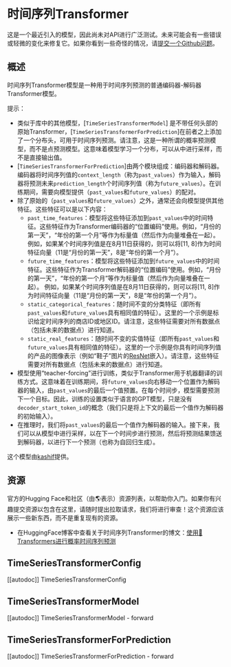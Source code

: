 <!--版权2022年，HuggingFace团队。版权所有。

根据Apache许可证2.0版（“许可证”），你不得使用此文件，除非符合许可证的规定。
你可以在以下位置获取许可证的副本

http://www.apache.org/licenses/LICENSE-2.0

除非适用法律要求或书面同意，否则根据许可证分发的软件是基于“按现状”提供的，
没有任何明示或暗示的担保或条件。有关许可证下特定语言的限制和条件，请参阅许可证。

⚠️请注意，此文件是Markdown格式，但包含我们的文档生成器（类似于MDX）的特定语法，可能在你的Markdown查看器中无法正常渲染。

-->

# 时间序列Transformer

<Tip>

这是一个最近引入的模型，因此尚未对API进行广泛测试。未来可能会有一些错误或轻微的变化来修复它。如果你看到一些奇怪的情况，请[提交一个Github问题](https://github.com/huggingface/transformers/issues/new?assignees=&labels=&template=bug-report.md&title)。

</Tip>

## 概述

时间序列Transformer模型是一种用于时间序列预测的普通编码器-解码器Transformer模型。

提示：

- 类似于库中的其他模型，[`TimeSeriesTransformerModel`] 是不带任何头部的原始Transformer，[`TimeSeriesTransformerForPrediction`]在前者之上添加了一个分布头，可用于时间序列预测。请注意，这是一种所谓的概率预测模型，而不是点预测模型。这意味着模型学习一个分布，可以从中进行采样，而不是直接输出值。
- [`TimeSeriesTransformerForPrediction`]由两个模块组成：编码器和解码器。编码器将时间序列值的`context_length`（称为`past_values`）作为输入，解码器将预测未来`prediction_length`个时间序列值（称为`future_values`）。在训练期间，需要向模型提供（`past_values`和`future_values`）的配对。
- 除了原始的（`past_values`和`future_values`）之外，通常还会向模型提供其他特征。这些特征可以是以下内容：
     - `past_time_features`：模型将这些特征添加到`past_values`中的时间特征。这些特征作为Transformer编码器的“位置编码”使用。例如，“月份的第一天”，“年份的第一个月”等作为标量值（然后作为向量堆叠在一起）。
     例如，如果某个时间序列值是在8月11日获得的，则可以将[11, 8]作为时间特征向量（11是“月份的第一天”，8是“年份的第一个月”）。
     - `future_time_features`：模型将这些特征添加到`future_values`中的时间特征。这些特征作为Transformer解码器的“位置编码”使用。例如，“月份的第一天”，“年份的第一个月”等作为标量值（然后作为向量堆叠在一起）。
     例如，如果某个时间序列值是在8月11日获得的，则可以将[11, 8]作为时间特征向量（11是“月份的第一天”，8是“年份的第一个月”）。
     - `static_categorical_features`：随时间不变的分类特征（即所有`past_values`和`future_values`具有相同值的特征）。这里的一个示例是标识给定时间序列的商店ID或地区ID。请注意，这些特征需要对所有数据点（包括未来的数据点）进行知道。
     - `static_real_features`：随时间不变的实值特征（即所有`past_values`和`future_values`具有相同值的特征）。这里的一个示例是你具有时间序列值的产品的图像表示（例如“鞋子”图片的[ResNet](resnet)嵌入）。请注意，这些特征需要对所有数据点（包括未来的数据点）进行知道。
- 模型使用“teacher-forcing”进行训练，类似于Transformer用于机器翻译的训练方式。这意味着在训练期间，将`future_values`向右移动一个位置作为解码器的输入，由`past_values`的最后一个值预置。在每个时间步，模型需要预测下一个目标。因此，训练的设置类似于语言的GPT模型，只是没有`decoder_start_token_id`的概念（我们只是将上下文的最后一个值作为解码器的初始输入）。
- 在推理时，我们将`past_values`的最后一个值作为解码器的输入。接下来，我们可以从模型中进行采样，以在下一个时间步进行预测，然后将预测结果馈送到解码器，以进行下一个预测（也称为自回归生成）。

这个模型由[kashif](https://huggingface.co/kashif)提供。

## 资源

官方的Hugging Face和社区（由🌎表示）资源列表，以帮助你入门。如果你有兴趣提交资源以包含在这里，请随时提出拉取请求，我们将进行审查！这个资源应该展示一些新东西，而不是重复现有的资源。

- 在HuggingFace博客中查看关于时间序列Transformer的博文：[使用🤗 Transformers进行概率时间序列预测](https://huggingface.co/blog/time-series-transformers)


## TimeSeriesTransformerConfig

[[autodoc]] TimeSeriesTransformerConfig


## TimeSeriesTransformerModel

[[autodoc]] TimeSeriesTransformerModel
    - forward


## TimeSeriesTransformerForPrediction

[[autodoc]] TimeSeriesTransformerForPrediction
    - forward